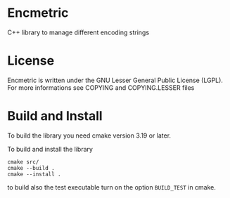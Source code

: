 # Encmetric
C++ library to manage different encoding strings

# License
Encmetric is written under the GNU Lesser General Public License (LGPL). For more informations see COPYING and COPYING.LESSER files

# Build and Install
To build the library you need cmake version 3.19 or later.

To build and install the library

    cmake src/
    cmake --build .
    cmake --install .

to build also the test executable turn on the option ```BUILD_TEST``` in cmake.
